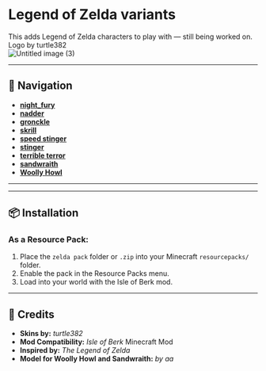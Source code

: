 # Legend of Zelda variants

This adds Legend of Zelda characters to play with — still being worked on.  
Logo by turtle382  
![Untitled image (3)](https://github.com/user-attachments/assets/c4a590a6-7a44-4a19-845f-30af06357d39)
 
---

## 📜 Navigation

- [**night_fury**](https://github.com/Turtle382/night-fury/blob/main/README.md)
- [**nadder**](https://github.com/Turtle382/nadder/blob/main/README.md)
- [**gronckle**](https://github.com/Turtle382/gronckle/blob/main/README.md)
- [**skrill**](https://github.com/Turtle382/skrill/blob/main/README.md)
- [**speed stinger**](https://github.com/Turtle382/speed-stinger/blob/main/README.md)
- [**stinger**](https://github.com/Turtle382/stinger/blob/main/README.md)
- [**terrible terror**](https://github.com/Turtle382/terrible-terror/blob/main/README.md)
- [**sandwraith**](https://github.com/Turtle382/sandwraith/blob/main/README.md)
- [**Woolly Howl**](https://github.com/Turtle382/wooly-howl/blob/main/README.md)

---

---

## 📦 Installation

### As a Resource Pack:
1. Place the `zelda pack` folder or `.zip` into your Minecraft `resourcepacks/` folder.
2. Enable the pack in the Resource Packs menu.
3. Load into your world with the Isle of Berk mod.

---

## 👥 Credits

- **Skins by:** *turtle382*  
- **Mod Compatibility:** *Isle of Berk* Minecraft Mod  
- **Inspired by:** *The Legend of Zelda*  
- **Model for Woolly Howl and Sandwraith:** *by aa*

